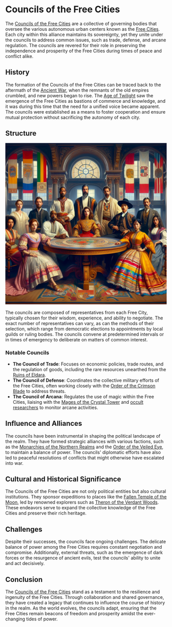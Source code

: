 # Councils of the Free Cities

The [Councils of the Free Cities](Councils%20of%20the%20Free%20Cities.md) are a collective of governing bodies that oversee the various autonomous urban centers known as the [Free Cities](Free%20Cities.md). Each city within this alliance maintains its sovereignty, yet they unite under the councils to address common issues, such as trade, defense, and arcane regulation. The councils are revered for their role in preserving the independence and prosperity of the Free Cities during times of peace and conflict alike.

## History

The formation of the Councils of the Free Cities can be traced back to the aftermath of the [Ancient War](Ancient%20War.md), when the remnants of the old empires crumbled, and new powers began to rise. The [Age of Twilight](Age%20of%20Twilight.md) saw the emergence of the Free Cities as bastions of commerce and knowledge, and it was during this time that the need for a unified voice became apparent. The councils were established as a means to foster cooperation and ensure mutual protection without sacrificing the autonomy of each city.

## Structure

![Structure](../../images/Councils%20of%20the%20Free%20Cities_S_Structure.png)

The councils are composed of representatives from each Free City, typically chosen for their wisdom, experience, and ability to negotiate. The exact number of representatives can vary, as can the methods of their selection, which range from democratic elections to appointments by local guilds or ruling bodies. The councils convene at predetermined intervals or in times of emergency to deliberate on matters of common interest.

### Notable Councils

- **The Council of Trade**: Focuses on economic policies, trade routes, and the regulation of goods, including the rare resources unearthed from the [Ruins of Eldara](Ruins%20of%20Eldara.md).
- **The Council of Defense**: Coordinates the collective military efforts of the Free Cities, often working closely with the [Order of the Crimson Blade](Order%20of%20the%20Crimson%20Blade.md) to address threats.
- **The Council of Arcana**: Regulates the use of magic within the Free Cities, liaising with the [Mages of the Crystal Tower](Mages%20of%20the%20Crystal%20Tower.md) and [occult researchers](Occult%20Researchers.md) to monitor arcane activities.

## Influence and Alliances

The councils have been instrumental in shaping the political landscape of the realm. They have formed strategic alliances with various factions, such as the [Monarchies of the Northern Realms](Monarchies%20of%20the%20Northern%20Realms.md) and the [Order of the Veiled Eye](Order%20of%20the%20Veiled%20Eye.md), to maintain a balance of power. The councils' diplomatic efforts have also led to peaceful resolutions of conflicts that might otherwise have escalated into war.

## Cultural and Historical Significance

The Councils of the Free Cities are not only political entities but also cultural institutions. They sponsor expeditions to places like the [Fallen Temple of the Moon](Fallen%20Temple%20of%20the%20Moon.md), led by renowned explorers such as [Theron of the Verdant Woods](Theron%20of%20the%20Verdant%20Woods.md). These endeavors serve to expand the collective knowledge of the Free Cities and preserve their rich heritage.

## Challenges

Despite their successes, the councils face ongoing challenges. The delicate balance of power among the Free Cities requires constant negotiation and compromise. Additionally, external threats, such as the emergence of dark forces or the resurgence of ancient evils, test the councils' ability to unite and act decisively.

## Conclusion

The [Councils of the Free Cities](Councils%20of%20the%20Free%20Cities.md) stand as a testament to the resilience and ingenuity of the Free Cities. Through collaboration and shared governance, they have created a legacy that continues to influence the course of history in the realm. As the world evolves, the councils adapt, ensuring that the Free Cities remain beacons of freedom and prosperity amidst the ever-changing tides of power.